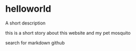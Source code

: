# helloworld
A short description

this is a short story about this website and my pet mosquito

search for markdown github
